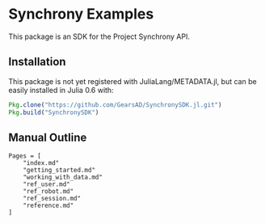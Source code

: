 # Synchrony Examples

This package is an SDK for the Project Synchrony API.

## Installation
This package is not yet registered with JuliaLang/METADATA.jl, but can be easily installed in Julia 0.6 with:
```julia
Pkg.clone("https://github.com/GearsAD/SynchronySDK.jl.git")
Pkg.build("SynchronySDK")
```

## Manual Outline
```@contents
Pages = [
    "index.md"
    "getting_started.md"
    "working_with_data.md"
    "ref_user.md"
    "ref_robot.md"
    "ref_session.md"
    "reference.md"
]
```
